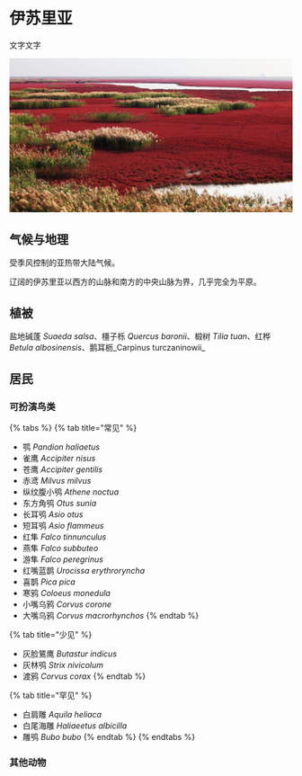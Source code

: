# 伊苏里亚

文字文字‌

![](../../.gitbook/assets/yan-di-jian-peng-.jpg)

## 气候与地理 <a id="qi-hou"></a>

受季风控制的亚热带大陆气候。

‌辽阔的伊苏里亚以西方的山脉和南方的中央山脉为界，几乎完全为平原。

## 植被 <a id="zhi-bei"></a>

盐地碱蓬 _Suaeda salsa_、橿子栎 _Quercus baronii_、椴树 _Tilia tuan_、红桦 _Betula albosinensis_、鹅耳枥_Carpinus turczaninowii_

## 居民 <a id="ju-min"></a>

### 可扮演鸟类 <a id="ke-ban-yan-niao-lei"></a>

{% tabs %}
{% tab title="常见" %}
* 鹗 _Pandion haliaetus_
* 雀鹰 _Accipiter nisus_
* 苍鹰 _Accipiter gentilis_
* 赤鸢 _Milvus milvus_
* 纵纹腹小鸮 _Athene noctua_
* 东方角鸮 _Otus sunia_
* 长耳鸮 _Asio otus_
* 短耳鸮 _Asio flammeus_
* 红隼 _Falco tinnunculus_
* 燕隼 _Falco subbuteo_
* 游隼 _Falco peregrinus_
* 红嘴蓝鹊 _Urocissa erythroryncha_
* 喜鹊 _Pica pica_
* 寒鸦 _Coloeus monedula_
* 小嘴乌鸦 _Corvus corone_
* 大嘴乌鸦 _Corvus macrorhynchos_
{% endtab %}

{% tab title="少见" %}
* 灰脸鵟鹰 _Butastur indicus_
* 灰林鸮 _Strix nivicolum_
* 渡鸦 _Corvus corax_
{% endtab %}

{% tab title="罕见" %}
* 白肩雕 _Aquila heliaca_
* 白尾海雕 _Haliaeetus albicilla_
* 雕鸮 _Bubo bubo_
{% endtab %}
{% endtabs %}

### 其他动物

